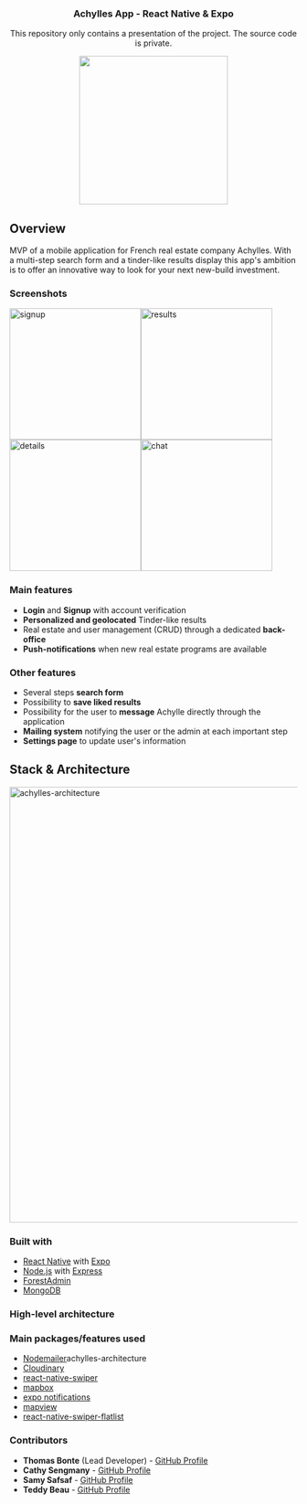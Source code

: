 <h3 align="center">
	Achylles App - React Native & Expo
</h3>
<p align="center">This repository only contains a presentation of the project. The source code is private.</p>

<p align="center">
	<img src="https://user-images.githubusercontent.com/5527656/113014898-4df87480-917d-11eb-9e4f-5553f086a476.gif" width="260">
</p>

## Overview

MVP of a mobile application for French real estate company Achylles. With a multi-step search form and a tinder-like results display this app's ambition is to offer an innovative way to look for your next new-build investment.

### Screenshots

<img width="230" alt="signup" src="https://user-images.githubusercontent.com/5527656/113010936-8d24c680-9179-11eb-9bb6-76286445d13f.png"><img width="230" alt="results" src="https://user-images.githubusercontent.com/5527656/113010704-58187400-9179-11eb-8feb-18c36d9d5020.png"><img width="230" alt="details" src="https://user-images.githubusercontent.com/5527656/113010856-767e6f80-9179-11eb-8d2a-8cef7338721a.png"><img width="230" alt="chat" src="https://user-images.githubusercontent.com/5527656/113010954-92821100-9179-11eb-912f-1f6f6c5dfa29.png">


### Main features
- **Login** and **Signup** with account verification
- **Personalized and geolocated** Tinder-like results
- Real estate and user management (CRUD) through a dedicated **back-office**
- **Push-notifications** when new real estate programs are available

### Other features
- Several steps **search form**
- Possibility to **save liked results**
- Possibility for the user to **message** Achylle directly through the application
- **Mailing system** notifying the user or the admin at each important step
- **Settings page** to update user's information

## Stack & Architecture
<img width="763" alt="achylles-architecture" src="https://user-images.githubusercontent.com/5527656/113010516-2f907a00-9179-11eb-8778-7568f80b9c59.png">

### Built with

- [React Native](https://reactnative.dev/) with [Expo](https://expo.io/)
- [Node.js](https://nodejs.org/en/) with [Express](https://expressjs.com/fr/)
- [ForestAdmin](https://www.forestadmin.com/)
- [MongoDB](https://www.mongodb.com/)

### High-level architecture

### Main packages/features used

- [Nodemailer](https://nodemailer.com/)achylles-architecture
- [Cloudinary](https://cloudinary.com/)
- [react-native-swiper](https://github.com/leecade/react-native-swiper)
- [mapbox](https://www.mapbox.com/)
- [expo notifications](https://docs.expo.io/push-notifications/overview/)
- [mapview](https://github.com/react-native-maps/react-native-maps)
- [react-native-swiper-flatlist](https://www.npmjs.com/package/react-native-swiper-flatlist)

### Contributors

- **Thomas Bonte** (Lead Developer) - [GitHub Profile](https://github.com/Thmsbonte)
- **Cathy Sengmany** - [GitHub Profile](https://github.com/csengmany)
- **Samy Safsaf** - [GitHub Profile](https://github.com/SamySafsaf)
- **Teddy Beau** - [GitHub Profile](https://github.com/teddy-beau)

<!-- See also the list of [contributors](https://github.com/your/project/contributors) who participated in this project. -->
